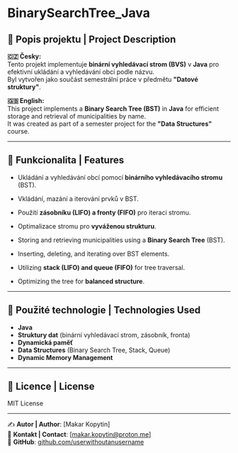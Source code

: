 # BinarySearchTree_Java

## 📌 Popis projektu | Project Description
**🇨🇿 Česky:**  
Tento projekt implementuje **binární vyhledávací strom (BVS)** v **Java** pro efektivní ukládání a vyhledávání obcí podle názvu.  
Byl vytvořen jako součást semestrální práce v předmětu **"Datové struktury"**.  

**🇬🇧 English:**  
This project implements a **Binary Search Tree (BST)** in **Java** for efficient storage and retrieval of municipalities by name.  
It was created as part of a semester project for the **"Data Structures"** course.  

---

## 🚀 Funkcionalita | Features
- Ukládání a vyhledávání obcí pomocí **binárního vyhledávacího stromu** (BST).
- Vkládání, mazání a iterování prvků v BST.
- Použití **zásobníku (LIFO) a fronty (FIFO)** pro iteraci stromu.
- Optimalizace stromu pro **vyváženou strukturu**.

- Storing and retrieving municipalities using a **Binary Search Tree** (BST).
- Inserting, deleting, and iterating over BST elements.
- Utilizing **stack (LIFO) and queue (FIFO)** for tree traversal.
- Optimizing the tree for **balanced structure**.

---

## 🔧 Použité technologie | Technologies Used
- **Java**
- **Struktury dat** (binární vyhledávací strom, zásobník, fronta)
- **Dynamická paměť**  
- **Data Structures** (Binary Search Tree, Stack, Queue)  
- **Dynamic Memory Management**  

---

## 📜 Licence | License
MIT License  

---

✍ **Autor | Author**: [Makar Kopytin]  
📧 **Kontakt | Contact**: [makar.kopytin@proton.me]  
🔗 **GitHub**: [github.com/userwithoutanusername](https://github.com/userwithoutanusername)
